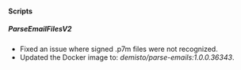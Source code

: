 
#### Scripts
##### ParseEmailFilesV2
- Fixed an issue where signed .p7m files were not recognized.
- Updated the Docker image to: *demisto/parse-emails:1.0.0.36343*.